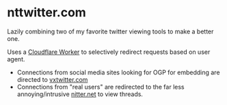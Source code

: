 # nttwitter.com
Lazily combining two of my favorite twitter viewing tools to make a better one.

Uses a [Cloudflare Worker](https://developers.cloudflare.com/workers/) to selectively redirect requests based on user agent.

- Connections from social media sites looking for OGP for embedding are directed to [vxtwitter.com](https://vxtwitter.com/)
- Connections from "real users" are redirected to the far less annoying/intrusive [nitter.net](https://github.com/zedeus/nitter) to view threads.
